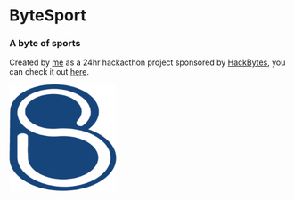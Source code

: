 # ByteSport 
### A byte of sports

Created by [me](https://www.github.com/onfranciis) as a 24hr hackacthon project sponsored by [HackBytes](https://thebytesandpieces.weebly.com), you can check it out [here](https://bytesports.onfranciis.dev/).

![ByteSport](./public/android-chrome-192x192.png)
